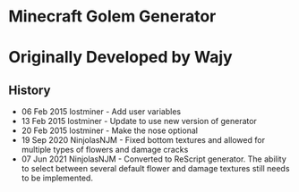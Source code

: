 # Minecraft Golem Generator
# Originally Developed by Wajy

## History

- 06 Feb 2015 lostminer - Add user variables
- 13 Feb 2015 lostminer - Update to use new version of generator
- 20 Feb 2015 lostminer - Make the nose optional
- 19 Sep 2020 NinjolasNJM - Fixed bottom textures and allowed for multiple types of flowers and damage cracks
- 07 Jun 2021 NinjolasNJM - Converted to ReScript generator. The ability to select between several default flower and damage textures still needs to be implemented.
